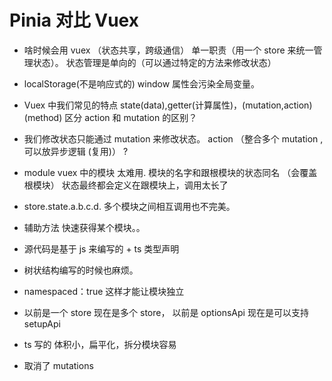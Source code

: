 # Pinia 对比 Vuex

- 啥时候会用 vuex （状态共享，跨级通信） 单一职责（用一个 store 来统一管理状态）。 状态管理是单向的（可以通过特定的方法来修改状态）
- localStorage(不是响应式的) window 属性会污染全局变量。
- Vuex 中我们常见的特点 state(data),getter(计算属性)，(mutation,action) (method) 区分 action 和 mutation 的区别？
- 我们修改状态只能通过 mutation 来修改状态。 action （整合多个 mutation ,可以放异步逻辑 (复用)） ?
- module vuex 中的模块 太难用. 模块的名字和跟根模块的状态同名 （会覆盖根模块） 状态最终都会定义在跟模块上，调用太长了
- store.state.a.b.c.d. 多个模块之间相互调用也不完美。
- 辅助方法 快速获得某个模块。。
- 源代码是基于 js 来编写的 + ts 类型声明
- 树状结构编写的时候也麻烦。
- namespaced：true 这样才能让模块独立

- 以前是一个 store 现在是多个 store， 以前是 optionsApi 现在是可以支持 setupApi
- ts 写的 体积小，扁平化，拆分模块容易
- 取消了 mutations
